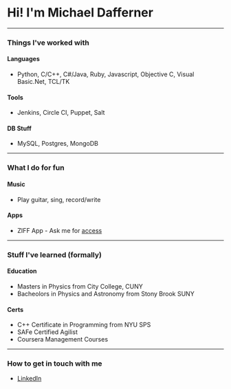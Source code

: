 # Hi! I'm Michael Dafferner
---
### Things I've worked with

#### Languages
- Python, C/C++, C#/Java, Ruby, Javascript, Objective C, Visual Basic.Net, TCL/TK

#### Tools
- Jenkins, Circle CI, Puppet, Salt

#### DB Stuff
- MySQL, Postgres, MongoDB

---

### What I do for fun
#### Music
- Play guitar, sing, record/write

#### Apps
- ZIFF App - Ask me for [access](https://github.com/mdaffern/ziff)

---
### Stuff I've learned (formally)
#### Education
- Masters in Physics from City College, CUNY
- Bacheolors in Physics and Astronomy from Stony Brook SUNY

#### Certs
- C++ Certificate in Programming from NYU SPS 
- SAFe Certified Agilist
- Coursera Management Courses

---
### How to get in touch with me
- [LinkedIn](https://www.linkedin.com/in/michael-dafferner-09034a5/)
<!--
**mdaffern/mdaffern** is a ✨ _special_ ✨ repository because its `README.md` (this file) appears on your GitHub profile.

Here are some ideas to get you started:

- 🔭 I’m currently working on ...
- 🌱 I’m currently learning ...
- 👯 I’m looking to collaborate on ...
- 🤔 I’m looking for help with ...
- 💬 Ask me about ...
- 📫 How to reach me: ...
- 😄 Pronouns: ...
- ⚡ Fun fact: ...
-->
